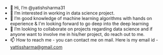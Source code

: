 - 👋 Hi, I’m @yatishsharma31
- 👀 I’m interested in working in data science project.
- 🌱 I’m good knowledge of machine learning algorithms with hands on experience & I'm looking forward to go deep into the deep learning
- 💞️ I’m looking to collaborate on projects regarding data science and if anyone want to involve me in his/her project, do reach out to me.
- 📫 How to reach me - you can contact me on mail. Here is my email id - yattissharma@gmail.com

<!---
yatishsharma31/yatishsharma31 is a ✨ special ✨ repository because its `README.md` (this file) appears on your GitHub profile.
You can click the Preview link to take a look at your changes.
--->
